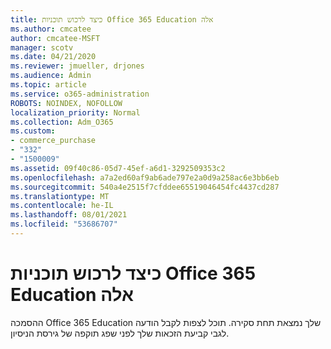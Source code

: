 ```yaml
---
title: כיצד לרכוש תוכניות Office 365 Education אלה
ms.author: cmcatee
author: cmcatee-MSFT
manager: scotv
ms.date: 04/21/2020
ms.reviewer: jmueller, drjones
ms.audience: Admin
ms.topic: article
ms.service: o365-administration
ROBOTS: NOINDEX, NOFOLLOW
localization_priority: Normal
ms.collection: Adm_O365
ms.custom:
- commerce_purchase
- "332"
- "1500009"
ms.assetid: 09f40c86-05d7-45ef-a6d1-3292509353c2
ms.openlocfilehash: a7a2ed60af9ab6ade797e2a0d9a258ac6e3bb6eb
ms.sourcegitcommit: 540a4e2515f7cfddee65519046454fc4437cd287
ms.translationtype: MT
ms.contentlocale: he-IL
ms.lasthandoff: 08/01/2021
ms.locfileid: "53686707"
---
```

# <a name="how-to-purchase-office-365-education-plans"></a>כיצד לרכוש תוכניות Office 365 Education אלה

ההסמכה Office 365 Education שלך נמצאת תחת סקירה. תוכל לצפות לקבל הודעה לגבי קביעת הזכאות שלך לפני שפג תוקפה של גירסת הניסיון.